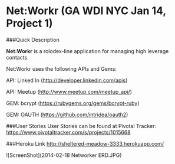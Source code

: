 # Net:Workr (GA WDI NYC Jan 14, Project 1)

###Quick Description

**Net:Workr** is a rolodex-line application for managing high leverage contacts.  

Net:Workr uses the following APIs and Gems: 

API: Linked In (http://developer.linkedin.com/apis) 

API: Meetup (http://www.meetup.com/meetup_api/)

GEM: bcrypt (https://rubygems.org/gems/bcrypt-ruby)

GEM: OAUTH (https://github.com/intridea/oauth2)


###User Stories
User Stories can be found at Pivotal Tracker: 
https://www.pivotaltracker.com/s/projects/1015668


###Heroku Link
http://sheltered-meadow-3333.herokuapp.com/

![ScreenShot](2014-02-18 Networker ERD.JPG)
